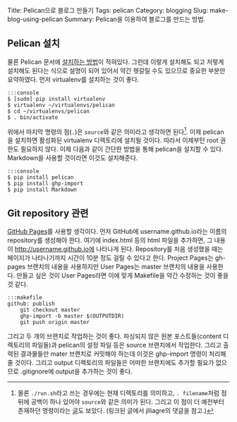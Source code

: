 Title: Pelican으로 블로그 만들기
Tags: pelican
Category: blogging
Slug: make-blog-using-pelican
Summary: Pelican을 이용하여 블로그를 만드는 방법.


## Pelican 설치
물론 Pelican 문서에
[설치하는 방법](http://docs.getpelican.com/en/latest/getting_started.html#installing-pelican)이 적혀있다.
그런데 이렇게 설치해도 되고 저렇게 설치해도 된다는 식으로 설명이 되어 있어서
약간 헷갈릴 수도 있으므로 중요한 부분만 요약하였다. 먼저 virtualenv를 설치하는 것이 좋다.

	:::console
	$ [sudo] pip install virtualenv
	$ virtualenv ~/virtualenvs/pelican
	$ cd ~/virtualenvs/pelican
	$ . bin/activate

위에서 마지막 명령의 점(`.`)은 `source`와 같은 의미라고 생각하면 된다[^period].
이제 pelican을 설치하면 활성화된 virtualenv 디렉토리에 설치될 것이다.
따라서 이제부턴 root 권한도 필요하지 않다. 이제 다음과 같이 간단한 방법을 통해
pelican을 설치할 수 있다. Markdown을 사용할 것이라면 이것도 설치해준다.

	:::console
	$ pip install pelican
	$ pip install ghp-import
	$ pip install Markdown

[^period]: 물론 `./run.sh`라고 쓰는 경우에는 현재 디렉토리를 의미하고,
`. filename`처럼 점 뒤에 공백이 하나 있어야 `source`와 같은 의미가 된다.
그리고 이 점이 더 예전부터 존재하던 명령이라는 [글](http://superuser.com/a/46146)도 보았다.
(링크된 글에서 jlliagre의 댓글을 참고.)


## Git repository 관련

[GitHub Pages](https://help.github.com/categories/20/articles)를 사용할 생각이다.
먼저 GitHub에 username.github.io라는 이름의 repository를 생성해야 한다.
여기에 index.html 등의 html 파일을 추가하면, 그 내용이 http://username.github.io에 나타나게 된다.
Repository를 처음 생성했을 때는 페이지가 나타나기까지 시간이 10분 정도 걸릴 수 있다고 한다.
Project Pages는 gh-pages 브랜치의 내용을 사용하지만 User Pages는 master 브랜치의 내용을 사용한다.
만들고 싶은 것이 User Pages라면 이에 맞게 Makefile을 약간 수정하는 것이 좋을 것 같다.

	:::makefile
	github: publish
		git checkout master
		ghp-import -b master $(OUTPUTDIR)
		git push origin master

그리고 두 개의 브랜치로 작업하는 것이 좋다. 파싱되지 않은 원본 포스트들(content 디렉토리의 파일들)과
pelican의 설정 파일 등은 source 브랜치에서 작업한다. 그리고 출력된 결과물들만 mater 브랜치로
커밋해야 하는데 이것은 ghp-import 명령이 처리해 줄 것이다. 그리고 output 디렉토리의
파일들은 어떠한 브랜치에도 추가할 필요가 없으므로 .gitignore에 output을 추가하는 것이 좋다.
